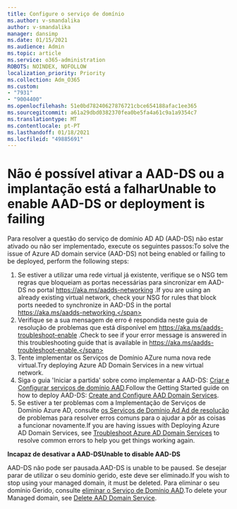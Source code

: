 ```yaml
---
title: Configure o serviço de domínio
ms.author: v-smandalika
author: v-smandalika
manager: dansimp
ms.date: 01/15/2021
ms.audience: Admin
ms.topic: article
ms.service: o365-administration
ROBOTS: NOINDEX, NOFOLLOW
localization_priority: Priority
ms.collection: Adm_O365
ms.custom:
- "7931"
- "9004400"
ms.openlocfilehash: 51e0bd78240627876721cbce654188afac1ee365
ms.sourcegitcommit: a61a29dbd0382370fea0be5fa4a61c9a1a9354c7
ms.translationtype: MT
ms.contentlocale: pt-PT
ms.lasthandoff: 01/18/2021
ms.locfileid: "49885691"
---
```

# <a name="unable-to-enable-aad-ds-or-deployment-is-failing"></a><span data-ttu-id="d5107-102">Não é possível ativar a AAD-DS ou a implantação está a falhar</span><span class="sxs-lookup"><span data-stu-id="d5107-102">Unable to enable AAD-DS or deployment is failing</span></span>

<span data-ttu-id="d5107-103">Para resolver a questão do serviço de domínio AD AD (AAD-DS) não estar ativado ou não ser implementado, execute os seguintes passos:</span><span class="sxs-lookup"><span data-stu-id="d5107-103">To solve the issue of Azure AD domain service (AAD-DS) not being enabled or failing to be deployed, perform the following steps:</span></span>

1. <span data-ttu-id="d5107-104">Se estiver a utilizar uma rede virtual já existente, verifique se o NSG tem regras que bloqueiam as portas necessárias para sincronizar em AAD-DS no portal https://aka.ms/aadds-networking .</span><span class="sxs-lookup"><span data-stu-id="d5107-104">If you are using an already existing virtual network, check your NSG for rules that block ports needed to synchronize in AAD-DS in the portal https://aka.ms/aadds-networking.</span></span>
2. <span data-ttu-id="d5107-105">Verifique se a sua mensagem de erro é respondida neste guia de resolução de problemas que está disponível em  https://aka.ms/aadds-troubleshoot-enable .</span><span class="sxs-lookup"><span data-stu-id="d5107-105">Check to see if your error message is answered in this troubleshooting guide that is available in  https://aka.ms/aadds-troubleshoot-enable.</span></span>
3. <span data-ttu-id="d5107-106">Tente implementar os Serviços de Domínio AZure numa nova rede virtual.</span><span class="sxs-lookup"><span data-stu-id="d5107-106">Try deploying Azure AD Domain Services in a new virtual network.</span></span>
4. <span data-ttu-id="d5107-107">Siga o guia 'Iniciar a partida' sobre como implementar a AAD-DS: [Criar e Configurar serviços de domínio AAD](https://docs.microsoft.com/azure/active-directory-domain-services/tutorial-create-instance).</span><span class="sxs-lookup"><span data-stu-id="d5107-107">Follow the Getting Started guide on how to deploy AAD-DS: [Create and Configure AAD Domain Services](https://docs.microsoft.com/azure/active-directory-domain-services/tutorial-create-instance).</span></span>
5. <span data-ttu-id="d5107-108">Se estiver a ter problemas com a Implementação de Serviços de Domínio Azure AD, consulte [os Serviços de Domínio Ad Ad de resolução](https://docs.microsoft.com/azure/active-directory-domain-services/troubleshoot) de problemas para resolver erros comuns para o ajudar a pôr as coisas a funcionar novamente.</span><span class="sxs-lookup"><span data-stu-id="d5107-108">If you are having issues with Deploying Azure AD Domain Services, see [Troubleshoot Azure AD Domain Services](https://docs.microsoft.com/azure/active-directory-domain-services/troubleshoot) to resolve common errors to help you get things working again.</span></span> 

<span data-ttu-id="d5107-109">**Incapaz de desativar a AAD-DS**</span><span class="sxs-lookup"><span data-stu-id="d5107-109">**Unable to disable AAD-DS**</span></span>

<span data-ttu-id="d5107-110">AAD-DS não pode ser pausada.</span><span class="sxs-lookup"><span data-stu-id="d5107-110">AAD-DS is unable to be paused.</span></span> <span data-ttu-id="d5107-111">Se desejar parar de utilizar o seu domínio gerido, este deve ser eliminado.</span><span class="sxs-lookup"><span data-stu-id="d5107-111">If you wish to stop using your managed domain, it must be deleted.</span></span>
<span data-ttu-id="d5107-112">Para eliminar o seu domínio Gerido, consulte [eliminar o Serviço de Domínio AAD](https://docs.microsoft.com/azure/active-directory-domain-services/delete-aadds).</span><span class="sxs-lookup"><span data-stu-id="d5107-112">To delete your Managed domain, see [Delete AAD Domain Service](https://docs.microsoft.com/azure/active-directory-domain-services/delete-aadds).</span></span>



